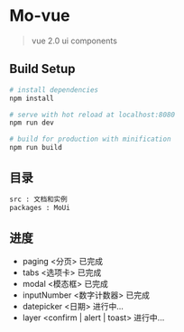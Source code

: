# Mo-vue

> vue 2.0 ui components

## Build Setup

``` bash
# install dependencies
npm install

# serve with hot reload at localhost:8080
npm run dev

# build for production with minification
npm run build

```

## 目录

``` html 
src : 文档和实例
packages : MoUi
```

## 进度

- paging <分页> 已完成
- tabs <选项卡> 已完成
- modal <模态框> 已完成
- inputNumber <数字计数器> 已完成
- datepicker <日期> 进行中...
- layer <confirm | alert | toast> 进行中...